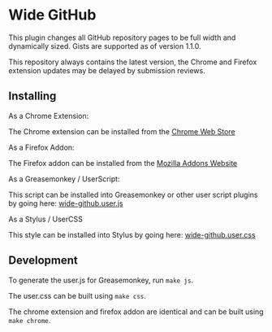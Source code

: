 Wide GitHub
===========

This plugin changes all GitHub repository pages to be full width and dynamically sized. Gists are supported as of version 1.1.0.

This repository always contains the latest version, the Chrome and Firefox extension updates may be delayed by submission reviews.

Installing
----------

As a Chrome Extension:

The Chrome extension can be installed from the [Chrome Web Store](https://chrome.google.com/webstore/detail/wide-github/kaalofacklcidaampbokdplbklpeldpj)

As a Firefox Addon:

The Firefox addon can be installed from the [Mozilla Addons Website](https://addons.mozilla.org/en-US/firefox/addon/wide-github-chrome/)

As a Greasemonkey / UserScript:

This script can be installed into Greasemonkey or other user script plugins by going here: [wide-github.user.js](https://raw.githubusercontent.com/xthexder/wide-github/master/build/wide-github.user.js)

As a Stylus / UserCSS

This style can be installed into Stylus by going here: [wide-github.user.css](https://raw.githubusercontent.com/xthexder/wide-github/master/build/wide-github.user.css)

Development
-----------

To generate the user.js for Greasemonkey, run `make js`.

The user.css can be built using `make css`.

The chrome extension and firefox addon are identical and can be built using `make chrome`.

